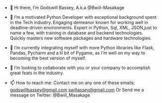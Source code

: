 - 👋 Hi there, I’m Godswill Bassey, A.k.a @Bwiil-Masakage

- 👀 I’m a motivated Python Developer with exceptional background spent in the Tech industry. Engaging demeanor known for working well in deadline-driven environments. Expert in Python, Sql, XML, JSON,just to name a few, with training in database and backend technologies. Quickly masters new software packages and hardware technologies.

- 🌱 I’m currently integrating myself with more Python libraries like Flask, Pandas, Pycharm and a lil bit of Pygame, as I'm well on my way to becoming the best version of myself.

- 💞️ I’m looking to collaborate with you or your company to accomplish great feats in the industry.

- 📫 How to reach me:
Contact me on any one of these emails;
godswillbassey@gmail.com
swillassey@gmail.com
Or
Send me a message on Twitter:
@Bwiil_Masakage

<!---
Bwiil-Masakage/Bwiil-Masakage is a ✨ special ✨ repository because its `README.md` (this file) appears on your GitHub profile.
You can click the Preview link to take a look at your changes.
--->
